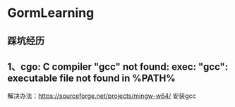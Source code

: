 # GormLearning
踩坑经历
---
## 1、cgo: C compiler "gcc" not found: exec: "gcc": executable file not found in %PATH%
解决办法：https://sourceforge.net/projects/mingw-w64/  安装gcc
